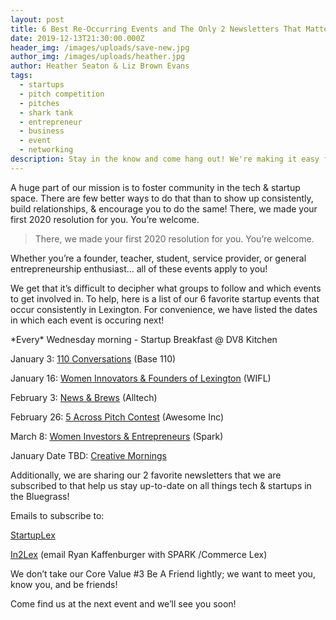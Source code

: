 ```yaml
---
layout: post
title: 6 Best Re-Occurring Events and The Only 2 Newsletters That Matter!
date: 2019-12-13T21:30:00.000Z
header_img: /images/uploads/save-new.jpg
author_img: /images/uploads/heather.jpg
author: Heather Seaton & Liz Brown Evans
tags:
  - startups
  - pitch competition
  - pitches
  - shark tank
  - entrepreneur
  - business
  - event
  - networking
description: Stay in the know and come hang out! We're making it easy for you.
---
```

A huge part of our mission is to foster community in the tech & startup space. There are few better ways to do that than to show up consistently, build relationships, & encourage you to do the same! There, we made your first 2020 resolution for you. You’re welcome.

> There, we made your first 2020 resolution for you. You’re welcome.



Whether you’re a founder, teacher, student, service provider, or general entrepreneurship enthusiast… all of these events apply to you!



We get that it’s difficult to decipher what groups to follow and which events to get involved in. To help, here is a list of our 6 favorite startup events that occur consistently in Lexington.  For convenience, we have listed the dates in which each event is occuring next!



\*Every\* Wednesday morning - Startup Breakfast @ DV8 Kitchen

January 3: [110 Conversations](https://www.eventbrite.com/e/110conversations-tickets-60749596679?aff=ebdssbdestsearch) (Base 110)

January 16: [Women Innovators & Founders of Lexington](https://www.facebook.com/events/1469634943189893) (WIFL)

February 3: [News & Brews](https://www.wfyi.org/news-and-brews) (Alltech)

February 26: [5 Across Pitch Contest](https://www.awesomeinc.org/events) (Awesome Inc)

March 8: [Women Investors & Entrepreneurs](http://locateinlexington.com/LOCAL-BUSINESS-SERVICES/SPARK.aspx) (Spark)

January Date TBD: [Creative Mornings ](https://creativemornings.com/cities/lex)



Additionally, we are sharing our 2 favorite newsletters that we are subscribed to that help us stay up-to-date on all things tech & startups in the Bluegrass! 



Emails to subscribe to: 

[StartupLex ](https://docs.google.com/forms/d/e/1FAIpQLSfVxL2S11MxT1j7eXyopQN5uOzwurPj1x3mnUb8W3hVbtXl5A/viewform)

[In2Lex](RKaffenberger@commercelexington.com) (email Ryan Kaffenburger with SPARK /Commerce Lex) 





We don’t take our Core Value #3 Be A Friend lightly; we want to meet you, know you, and be friends! 

Come find us at the next event and we’ll see you soon!
